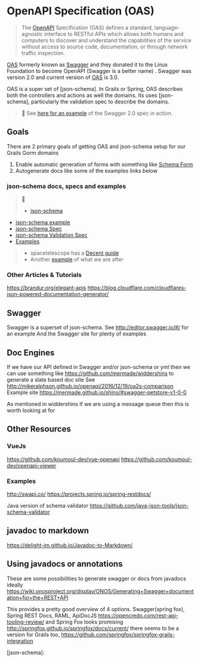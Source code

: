 # OpenAPI Specification (OAS)

> The [OpenAPI] Specification (OAS) defines a standard, language-agnostic interface to RESTful APIs which allows both humans and computers to discover and understand the capabilities of the service without access to source code, documentation, or through network traffic inspection.

[OAS] formerly known as [Swagger] and they donated it to the Linux Foundation to become OpenAPI (Swagger is a better name) . Swagger was version 2.0 and current version of [OAS] is 3.0. 

OAS is a super set of [json-schema]. In Grails or Spring, OAS describes both the controllers and actions as well the domains. Its uses [json-schema], particularly the validation spec to describe the domains. 

> :memo: See [here for an example](http://editor.swagger.io/#/) of the Swagger 2.0 spec in action.

  [OpenAPI]: https://github.com/OAI/OpenAPI-Specification
  [OAS]: https://github.com/OAI/OpenAPI-Specification
  [Swagger]: https://swagger.io/announcing-openapi-3-0/

## Goals

There are 2 primary goals of getting OAS and json-schema setup for our Grails Gorm domains

1. Enable automatic generation of forms with something like [Schema Form](http://schemaform.io/)
2. Autogenerate docs like some of the examples links below

### json-schema docs, specs and examples

> :bookmark: 
> 
> - [json-schema]( http://json-schema.org/ )
- [json-schema example]( http://json-schema.org/example1.html )
- [json-schema Spec]( http://json-schema.org/latest/json-schema-core.html )
- [json-schema Validation Spec]( http://json-schema.org/latest/json-schema-validation.html )
- [Examples]( http://json-schema.org/examples.html ) 
> - spacetelescope has a [Decent guide]( https://spacetelescope.github.io/understanding-json-schema/ )
> - Another [example]( http://developers.ros.gov.uk/schema/common/index.html) of what we are after

### Other Articles & Tutorials

https://brandur.org/elegant-apis
https://blog.cloudflare.com/cloudflares-json-powered-documentation-generator/

## Swagger

Swagger is a superset of json-schema. See http://editor.swagger.io/#/ for an example
And the Swagger site for plenty of examples

## Doc Engines

If we have our API defined in Swagger and/or json-schema or yml then we can use something like 
https://github.com/mermade/widdershins to generate a slate based doc site
See http://mikeralphson.github.io/openapi/2016/12/19/oa2s-comparison 
Example site https://mermade.github.io/shins/#swagger-petstore-v1-0-0 

As mentioned in widdershins if we are using a message queue then this is worth looking at for 

## Other Resources

### VueJs

https://github.com/koumoul-dev/vue-openapi
https://github.com/koumoul-dev/openapi-viewer

### Examples

http://swapi.co/
https://projects.spring.io/spring-restdocs/

Java version of schema validator
https://github.com/java-json-tools/json-schema-validator

## javadoc to markdown
https://delight-im.github.io/Javadoc-to-Markdown/

## Using javadocs or annotations
These are some possibilities to generate swagger or docs from javadocs ideally
https://wiki.onosproject.org/display/ONOS/Generating+Swagger+documentation+for+the+REST+API

This provides a pretty good overview of 4 options. Swagger(spring fox), Spring REST Docs, RAML, ApiDocJS
https://opencredo.com/rest-api-tooling-review/ and Spring Fox looks promising http://springfox.github.io/springfox/docs/current/ there seems to be a version for Grails too, https://github.com/springfox/springfox-grails-integration

[json-schema]: 
